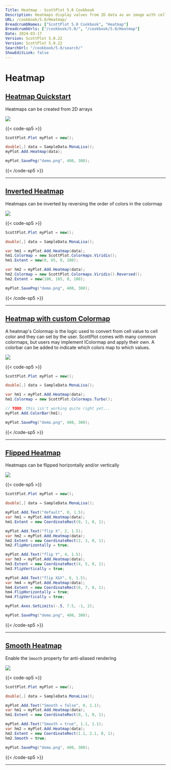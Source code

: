 ```yaml
---
Title: Heatmap - ScottPlot 5.0 Cookbook
Description: Heatmaps display values from 2D data as an image with cells of different intensities
URL: /cookbook/5.0/Heatmap/
BreadcrumbNames: ["ScottPlot 5.0 Cookbook", "Heatmap"]
BreadcrumbUrls: ["/cookbook/5.0/", "/cookbook/5.0/Heatmap"]
Date: 2024-03-17
Version: ScottPlot 5.0.22
Version: ScottPlot 5.0.22
SearchUrl: "/cookbook/5.0/search/"
ShowEditLink: false
---
```


# Heatmap


<h2><a href='/cookbook/5.0/Heatmap/HeatmapQuickstart'>Heatmap Quickstart</a></h2>

Heatmaps can be created from 2D arrays

[![](/cookbook/5.0/images/HeatmapQuickstart.png?240316204900)](/cookbook/5.0/images/HeatmapQuickstart.png?240316204900)

{{< code-sp5 >}}

```cs
ScottPlot.Plot myPlot = new();

double[,] data = SampleData.MonaLisa();
myPlot.Add.Heatmap(data);

myPlot.SavePng("demo.png", 400, 300);

```

{{< /code-sp5 >}}

<hr class='my-5 invisible'>


<h2><a href='/cookbook/5.0/Heatmap/HeatmapInverted'>Inverted Heatmap</a></h2>

Heatmaps can be inverted by reversing the order of colors in the colormap

[![](/cookbook/5.0/images/HeatmapInverted.png?240316204900)](/cookbook/5.0/images/HeatmapInverted.png?240316204900)

{{< code-sp5 >}}

```cs
ScottPlot.Plot myPlot = new();

double[,] data = SampleData.MonaLisa();

var hm1 = myPlot.Add.Heatmap(data);
hm1.Colormap = new ScottPlot.Colormaps.Viridis();
hm1.Extent = new(0, 65, 0, 100);

var hm2 = myPlot.Add.Heatmap(data);
hm2.Colormap = new ScottPlot.Colormaps.Viridis().Reversed();
hm2.Extent = new(100, 165, 0, 100);

myPlot.SavePng("demo.png", 400, 300);

```

{{< /code-sp5 >}}

<hr class='my-5 invisible'>


<h2><a href='/cookbook/5.0/Heatmap/HeatmapColormap'>Heatmap with custom Colormap</a></h2>

A heatmap's Colormap is the logic used to convert from cell value to cell color and they can set by the user. ScottPlot comes with many common colormaps, but users may implement IColormap and apply their own. A colorbar can be added to indicate which colors map to which values.

[![](/cookbook/5.0/images/HeatmapColormap.png?240316204900)](/cookbook/5.0/images/HeatmapColormap.png?240316204900)

{{< code-sp5 >}}

```cs
ScottPlot.Plot myPlot = new();

double[,] data = SampleData.MonaLisa();

var hm1 = myPlot.Add.Heatmap(data);
hm1.Colormap = new ScottPlot.Colormaps.Turbo();

// TODO: this isn't working quite right yet...
myPlot.Add.ColorBar(hm1);

myPlot.SavePng("demo.png", 400, 300);

```

{{< /code-sp5 >}}

<hr class='my-5 invisible'>


<h2><a href='/cookbook/5.0/Heatmap/HeatmapFlip'>Flipped Heatmap</a></h2>

Heatmaps can be flipped horizontally and/or vertically

[![](/cookbook/5.0/images/HeatmapFlip.png?240316204900)](/cookbook/5.0/images/HeatmapFlip.png?240316204900)

{{< code-sp5 >}}

```cs
ScottPlot.Plot myPlot = new();

double[,] data = SampleData.MonaLisa();

myPlot.Add.Text("default", 0, 1.5);
var hm1 = myPlot.Add.Heatmap(data);
hm1.Extent = new CoordinateRect(0, 1, 0, 1);

myPlot.Add.Text("flip X", 2, 1.5);
var hm2 = myPlot.Add.Heatmap(data);
hm2.Extent = new CoordinateRect(2, 3, 0, 1);
hm2.FlipHorizontally = true;

myPlot.Add.Text("flip Y", 4, 1.5);
var hm3 = myPlot.Add.Heatmap(data);
hm3.Extent = new CoordinateRect(4, 5, 0, 1);
hm3.FlipVertically = true;

myPlot.Add.Text("flip X&Y", 6, 1.5);
var hm4 = myPlot.Add.Heatmap(data);
hm4.Extent = new CoordinateRect(6, 7, 0, 1);
hm4.FlipHorizontally = true;
hm4.FlipVertically = true;

myPlot.Axes.SetLimits(-.5, 7.5, -1, 2);

myPlot.SavePng("demo.png", 400, 300);

```

{{< /code-sp5 >}}

<hr class='my-5 invisible'>


<h2><a href='/cookbook/5.0/Heatmap/HeatmapSmooth'>Smooth Heatmap</a></h2>

Enable the `Smooth` property for anti-aliased rendering

[![](/cookbook/5.0/images/HeatmapSmooth.png?240316204900)](/cookbook/5.0/images/HeatmapSmooth.png?240316204900)

{{< code-sp5 >}}

```cs
ScottPlot.Plot myPlot = new();

double[,] data = SampleData.MonaLisa();

myPlot.Add.Text("Smooth = false", 0, 1.1);
var hm1 = myPlot.Add.Heatmap(data);
hm1.Extent = new CoordinateRect(0, 1, 0, 1);

myPlot.Add.Text("Smooth = true", 1.1, 1.1);
var hm2 = myPlot.Add.Heatmap(data);
hm2.Extent = new CoordinateRect(1.1, 2.1, 0, 1);
hm2.Smooth = true;

myPlot.SavePng("demo.png", 400, 300);

```

{{< /code-sp5 >}}

<hr class='my-5 invisible'>

